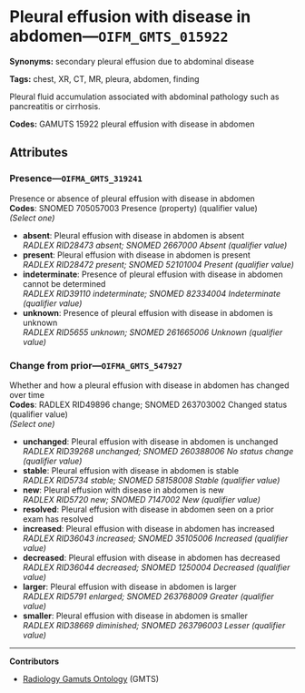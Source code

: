 # Pleural effusion with disease in abdomen—`OIFM_GMTS_015922`

**Synonyms:** secondary pleural effusion due to abdominal disease

**Tags:** chest, XR, CT, MR, pleura, abdomen, finding

Pleural fluid accumulation associated with abdominal pathology such as pancreatitis or cirrhosis.

**Codes:** GAMUTS 15922 pleural effusion with disease in abdomen

## Attributes

### Presence—`OIFMA_GMTS_319241`

Presence or absence of pleural effusion with disease in abdomen  
**Codes**: SNOMED 705057003 Presence (property) (qualifier value)  
*(Select one)*

- **absent**: Pleural effusion with disease in abdomen is absent  
_RADLEX RID28473 absent; SNOMED 2667000 Absent (qualifier value)_
- **present**: Pleural effusion with disease in abdomen is present  
_RADLEX RID28472 present; SNOMED 52101004 Present (qualifier value)_
- **indeterminate**: Presence of pleural effusion with disease in abdomen cannot be determined  
_RADLEX RID39110 indeterminate; SNOMED 82334004 Indeterminate (qualifier value)_
- **unknown**: Presence of pleural effusion with disease in abdomen is unknown  
_RADLEX RID5655 unknown; SNOMED 261665006 Unknown (qualifier value)_

### Change from prior—`OIFMA_GMTS_547927`

Whether and how a pleural effusion with disease in abdomen has changed over time  
**Codes**: RADLEX RID49896 change; SNOMED 263703002 Changed status (qualifier value)  
*(Select one)*

- **unchanged**: Pleural effusion with disease in abdomen is unchanged  
_RADLEX RID39268 unchanged; SNOMED 260388006 No status change (qualifier value)_
- **stable**: Pleural effusion with disease in abdomen is stable  
_RADLEX RID5734 stable; SNOMED 58158008 Stable (qualifier value)_
- **new**: Pleural effusion with disease in abdomen is new  
_RADLEX RID5720 new; SNOMED 7147002 New (qualifier value)_
- **resolved**: Pleural effusion with disease in abdomen seen on a prior exam has resolved  
- **increased**: Pleural effusion with disease in abdomen has increased  
_RADLEX RID36043 increased; SNOMED 35105006 Increased (qualifier value)_
- **decreased**: Pleural effusion with disease in abdomen has decreased  
_RADLEX RID36044 decreased; SNOMED 1250004 Decreased (qualifier value)_
- **larger**: Pleural effusion with disease in abdomen is larger  
_RADLEX RID5791 enlarged; SNOMED 263768009 Greater (qualifier value)_
- **smaller**: Pleural effusion with disease in abdomen is smaller  
_RADLEX RID38669 diminished; SNOMED 263796003 Lesser (qualifier value)_

---

**Contributors**

- [Radiology Gamuts Ontology](https://gamuts.net/) (GMTS)